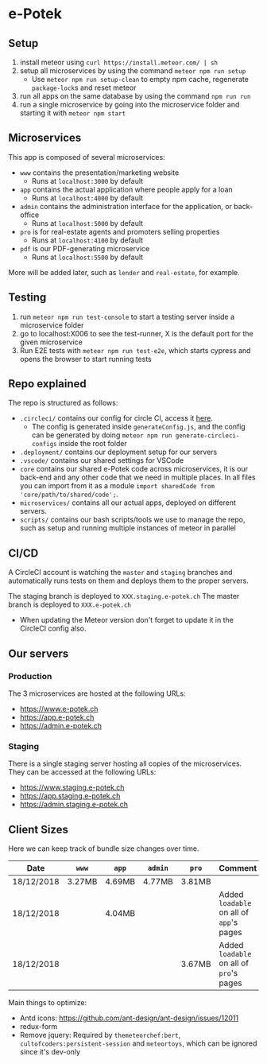 # e-Potek

## Setup

1.  install meteor using `curl https://install.meteor.com/ | sh`
1.  setup all microservices by using the command `meteor npm run setup`
    * Use `meteor npm run setup-clean` to empty npm cache, regenerate `package-lock`s and reset meteor
1.  run all apps on the same database by using the command `npm run run`
1.  run a single microservice by going into the microservice folder and starting it with `meteor npm start`

## Microservices

This app is composed of several microservices:

* `www` contains the presentation/marketing website
  * Runs at `localhost:3000` by default
* `app` contains the actual application where people apply for a loan
  * Runs at `localhost:4000` by default
* `admin` contains the administration interface for the application, or back-office
  * Runs at `localhost:5000` by default
* `pro` is for real-estate agents and promoters selling properties
  * Runs at `localhost:4100` by default
* `pdf` is our PDF-generating microservice
  * Runs at `localhost:5500` by default
  

More will be added later, such as `lender` and `real-estate`, for example.

## Testing

1.  run `meteor npm run test-console` to start a testing server inside a microservice folder
1.  go to localhost:X006 to see the test-runner, X is the default port for the given microservice
1.  Run E2E tests with `meteor npm run test-e2e`, which starts cypress and opens the browser to start running tests

## Repo explained

The repo is structured as follows:

* `.circleci/` contains our config for circle CI, access it [here](https://circleci.com/gh/e-Potek).
  * The config is generated inside `generateConfig.js`, and the config can be generated by doing `meteor npm run generate-circleci-configs` inside the root folder
* `.deployment/` contains our deployment setup for our servers
* `.vscode/` contains our shared settings for VSCode
* `core` contains our shared e-Potek code across microservices, it is our back-end and any other code that we need in multiple places. In all files you can import from it as a module `import sharedCode from 'core/path/to/shared/code';`.
* `microservices/` contains all our actual apps, deployed on different servers.
* `scripts/` contains our bash scripts/tools we use to manage the repo, such as setup and running multiple instances of meteor in parallel

## CI/CD

A CircleCI account is watching the `master` and `staging` branches and automatically runs tests on them and deploys them to the proper servers.

The staging branch is deployed to `XXX.staging.e-potek.ch`
The master branch is deployed to `XXX.e-potek.ch`

* When updating the Meteor version don't forget to update it in the CircleCI config also.

## Our servers

### Production

The 3 microservices are hosted at the following URLs:

* https://www.e-potek.ch
* https://app.e-potek.ch
* https://admin.e-potek.ch

### Staging

There is a single staging server hosting all copies of the microservices. They can be accessed at the following URLs:

* https://www.staging.e-potek.ch
* https://app.staging.e-potek.ch
* https://admin.staging.e-potek.ch


## Client Sizes

Here we can keep track of bundle size changes over time.


| Date       | `www`  | `app`  | `admin` | `pro`  | Comment                                  |
| ---------- | ------ | ------ | ------- | ------ | ---------------------------------------- |
| 18/12/2018 | 3.27MB | 4.69MB | 4.77MB  | 3.81MB |                                          |
| 18/12/2018 |        | 4.04MB |         |        | Added `loadable` on all of `app`'s pages |
| 18/12/2018 |        |        |         | 3.67MB | Added `loadable` on all of `pro`'s pages |

Main things to optimize:

* Antd icons: https://github.com/ant-design/ant-design/issues/12011
* redux-form
* Remove jquery: Required by `themeteorchef:bert`, `cultofcoders:persistent-session` and `meteortoys`, which can be ignored since it's dev-only